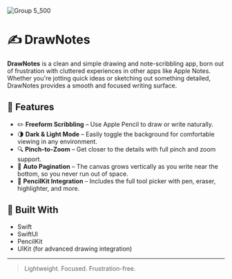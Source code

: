 ![Group 5_500](https://github.com/user-attachments/assets/52d9cfe6-3ac5-4295-a94c-4e3199fb3102)
# ✍️ DrawNotes

**DrawNotes** is a clean and simple drawing and note-scribbling app, born out of frustration with cluttered experiences in other apps like Apple Notes. Whether you're jotting quick ideas or sketching out something detailed, DrawNotes provides a smooth and focused writing surface.

## 🌟 Features

- ✏️ **Freeform Scribbling** – Use Apple Pencil to draw or write naturally.
- 🌗 **Dark & Light Mode** – Easily toggle the background for comfortable viewing in any environment.
- 🔍 **Pinch-to-Zoom** – Get closer to the details with full pinch and zoom support.
- 📜 **Auto Pagination** – The canvas grows vertically as you write near the bottom, so you never run out of space.
- 🧰 **PencilKit Integration** – Includes the full tool picker with pen, eraser, highlighter, and more.

## 🧪 Built With


- Swift
- SwiftUI
- PencilKit
- UIKit (for advanced drawing integration)

---

> Lightweight. Focused. Frustration-free.


